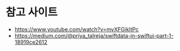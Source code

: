 #  참고 사이트
- https://www.youtube.com/watch?v=mvXFGikltPc
- https://medium.com/@priya_talreja/swiftdata-in-swiftui-part-1-18919ce2612



